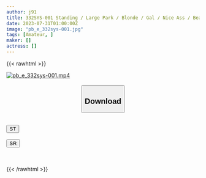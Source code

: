 ```yaml
---
author: j91
title: 332SYS-001 Standing / Large Park / Blonde / Gal / Nice Ass / Beautiful Breasts / Gonzo 5 (Anzai Ten)
date: 2023-07-31T01:00:00Z
image: "pb_e_332sys-001.jpg"
tags: [Amateur, ]
maker: []
actress: []
---
```



{{< rawhtml >}}

<div class="video" data-videoid="Jk3xlXWwJwUjkw2">
    <a href="javascript:;">
        <img src="https://my.j91.asia/posts/pb_e_332sys-001/pb_e_332sys-001.jpg" width="WIDTH" height="HEIGHT" alt="pb_e_332sys-001.mp4" loading="lazy">
    </a>
</div>

<script type="text/javascript" src="https://j91.asia/asset/on-demand-st.js"></script>

<br>
  <link rel="stylesheet" href="https://j91.asia/asset/bs5.css">
  
  <center>
  <button class="btn btn-primary" type="button" data-bs-toggle="collapse" data-bs-target=".multi-collapse" aria-expanded="false" aria-controls="multiCollapseExample1 multiCollapseExample2"><h2>Download</h2></button></center>
</p>
<div class="row">
  <div class="col">
    <div class="collapse multi-collapse" id="multiCollapseExample1">
      <div class="card card-body">
	      	      <br>
<div class="buttons">  
<a href="https://streamtape.to/v/Jk3xlXWwJwUjkw2"><button class="btn-hover color-3"><i class="fa fa-download"></i> ST</button></a></div>
    </div>
  </div>
</div>
  <div class="col">
    <div class="collapse multi-collapse" id="multiCollapseExample2">
      <div class="card card-body">
	      <br>
<div class="buttons">
    <a href="https://streamruby.com/g2bj1nyg9cz9.html"><button class="btn-hover color-9"><i class="fa fa-download"></i> SR</button></a></div>
<br><br>
      </div>
    </div>
  </div>
</div>

{{< /rawhtml >}}
